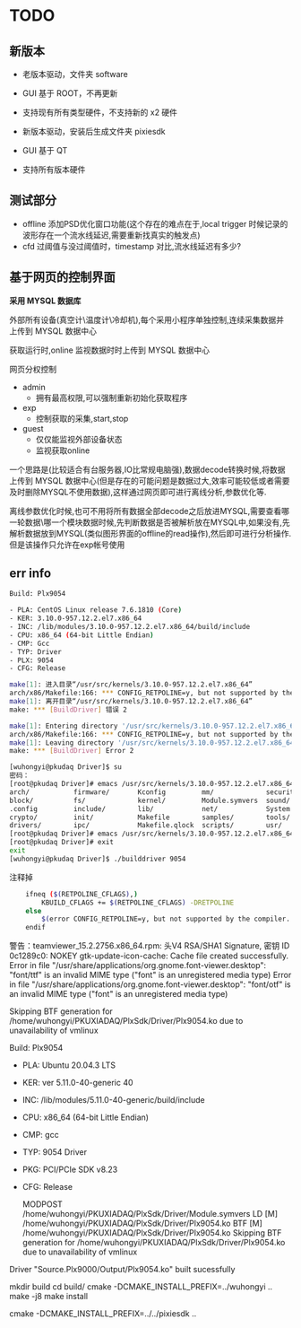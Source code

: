 <!-- TODOLIST.md --- 
;; 
;; Description: 
;; Author: Hongyi Wu(吴鸿毅)
;; Email: wuhongyi@qq.com 
;; Created: 五 11月 30 20:59:18 2018 (+0800)
;; Last-Updated: 三 4月 27 15:25:45 2022 (+0800)
;;           By: Hongyi Wu(吴鸿毅)
;;     Update #: 11
;; URL: http://wuhongyi.cn -->

# TODO

## 新版本

- 老版本驱动，文件夹 software
- GUI 基于 ROOT，不再更新
- 支持现有所有类型硬件，不支持新的 x2 硬件


- 新版本驱动，安装后生成文件夹 pixiesdk
- GUI 基于 QT
- 支持所有版本硬件


## 测试部分

- offline 添加PSD优化窗口功能(这个存在的难点在于,local trigger 时候记录的波形存在一个流水线延迟,需要重新找真实的触发点)
- cfd 过阈值与没过阈值时，timestamp 对比,流水线延迟有多少?




## 基于网页的控制界面

**采用 MYSQL 数据库**

外部所有设备(真空计\温度计\冷却机),每个采用小程序单独控制,连续采集数据并上传到 MYSQL 数据中心

获取运行时,online 监视数据时时上传到 MYSQL 数据中心


网页分权控制
- admin
	- 拥有最高权限,可以强制重新初始化获取程序
- exp
	- 控制获取的采集,start,stop
- guest
	- 仅仅能监视外部设备状态
	- 监视获取online


一个思路是(比较适合有台服务器,IO比常规电脑强),数据decode转换时候,将数据上传到 MYSQL 数据中心(但是存在的可能问题是数据过大,效率可能较低或者需要及时删除MYSQL不使用数据),这样通过网页即可进行离线分析,参数优化等.

离线参数优化时候,也可不用将所有数据全部decode之后放进MYSQL,需要查看哪一轮数据\哪一个模块数据时候,先判断数据是否被解析放在MYSQL中,如果没有,先解析数据放到MYSQL(类似图形界面的offline的read操作),然后即可进行分析操作.但是该操作只允许在exp帐号使用



## err info

```bash
Build: Plx9054

- PLA: CentOS Linux release 7.6.1810 (Core) 
- KER: 3.10.0-957.12.2.el7.x86_64
- INC: /lib/modules/3.10.0-957.12.2.el7.x86_64/build/include
- CPU: x86_64 (64-bit Little Endian)
- CMP: Gcc
- TYP: Driver
- PLX: 9054
- CFG: Release

make[1]: 进入目录“/usr/src/kernels/3.10.0-957.12.2.el7.x86_64”
arch/x86/Makefile:166: *** CONFIG_RETPOLINE=y, but not supported by the compiler. Compiler update recommended.。 停止。
make[1]: 离开目录“/usr/src/kernels/3.10.0-957.12.2.el7.x86_64”
make: *** [BuildDriver] 错误 2

make[1]: Entering directory '/usr/src/kernels/3.10.0-957.12.2.el7.x86_64'
arch/x86/Makefile:166: *** CONFIG_RETPOLINE=y, but not supported by the compiler. Compiler update recommended.。 Stop.
make[1]: Leaving directory '/usr/src/kernels/3.10.0-957.12.2.el7.x86_64'
make: *** [BuildDriver] Error 2

[wuhongyi@pkudaq Driver]$ su
密码：
[root@pkudaq Driver]# emacs /usr/src/kernels/3.10.0-957.12.2.el7.x86_64/
arch/           firmware/       Kconfig         mm/             security/       virt/
block/          fs/             kernel/         Module.symvers  sound/          vmlinux.id
.config         include/        lib/            net/            System.map      
crypto/         init/           Makefile        samples/        tools/          
drivers/        ipc/            Makefile.qlock  scripts/        usr/            
[root@pkudaq Driver]# emacs /usr/src/kernels/3.10.0-957.12.2.el7.x86_64/arch/x86/Makefile
[root@pkudaq Driver]# exit
exit
[wuhongyi@pkudaq Driver]$ ./builddriver 9054
```

注释掉

```bash
    ifneq ($(RETPOLINE_CFLAGS),)
        KBUILD_CFLAGS += $(RETPOLINE_CFLAGS) -DRETPOLINE
    else
        $(error CONFIG_RETPOLINE=y, but not supported by the compiler. Compiler update recommended.)
    endif
```



警告：teamviewer_15.2.2756.x86_64.rpm: 头V4 RSA/SHA1 Signature, 密钥 ID 0c1289c0: NOKEY
gtk-update-icon-cache: Cache file created successfully.
Error in file "/usr/share/applications/org.gnome.font-viewer.desktop": "font/ttf" is an invalid MIME type ("font" is an unregistered media type)
Error in file "/usr/share/applications/org.gnome.font-viewer.desktop": "font/otf" is an invalid MIME type ("font" is an unregistered media type)



Skipping BTF generation for /home/wuhongyi/PKUXIADAQ/PlxSdk/Driver/Plx9054.ko due to unavailability of vmlinux

Build: Plx9054

- PLA: Ubuntu 20.04.3 LTS
- KER: ver 5.11.0-40-generic 40
- INC: /lib/modules/5.11.0-40-generic/build/include
- CPU: x86_64 (64-bit Little Endian)
- CMP: gcc
- TYP: 9054 Driver
- PKG: PCI/PCIe SDK v8.23
- CFG: Release

  MODPOST /home/wuhongyi/PKUXIADAQ/PlxSdk/Driver/Module.symvers
  LD [M]  /home/wuhongyi/PKUXIADAQ/PlxSdk/Driver/Plx9054.ko
  BTF [M] /home/wuhongyi/PKUXIADAQ/PlxSdk/Driver/Plx9054.ko
Skipping BTF generation for /home/wuhongyi/PKUXIADAQ/PlxSdk/Driver/Plx9054.ko due to unavailability of vmlinux

Driver "Source.Plx9000/Output/Plx9054.ko" built sucessfully








mkdir build
cd build/
cmake -DCMAKE_INSTALL_PREFIX=../wuhongyi ..
make -j8
make install


cmake -DCMAKE_INSTALL_PREFIX=../../pixiesdk ..


<!-- TODOLIST.md ends here -->
